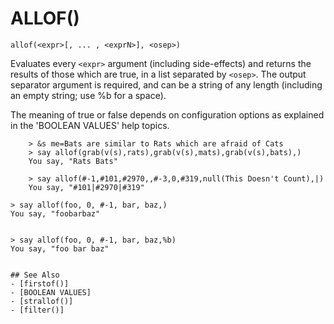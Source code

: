 # ALLOF()
`allof(<expr>[, ... , <exprN>], <osep>)`

  Evaluates every `<expr>` argument (including side-effects) and returns the results of those which are true, in a list separated by `<osep>`. The output separator argument is required, and can be a string of any length (including an empty string; use %b for a space).

  The meaning of true or false depends on configuration options as explained in the 'BOOLEAN VALUES' help topics.
```
    > &s me=Bats are similar to Rats which are afraid of Cats
    > say allof(grab(v(s),rats),grab(v(s),mats),grab(v(s),bats),)
    You say, "Rats Bats"
```
```
    > say allof(#-1,#101,#2970,,#-3,0,#319,null(This Doesn't Count),|)
    You say, "#101|#2970|#319"
```
    > say allof(foo, 0, #-1, bar, baz,)
    You say, "foobarbaz"
```
```
    > say allof(foo, 0, #-1, bar, baz,%b)
    You say, "foo bar baz"
```

## See Also
- [firstof()]
- [BOOLEAN VALUES]
- [strallof()]
- [filter()]

